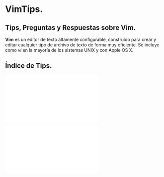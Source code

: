 # VimTips.
## Tips, Preguntas y Respuestas sobre Vim.

**Vim** es un editor de texto altamente configurable, construído para crear y editar cualquier tipo de archivo de texto de forma muy eficiente. Se incluye como *vi* en la mayoría de los sistemas UNIX y con Apple OS X.

## Índice de Tips.

![001 - Emparejado de símbolos.](001_VimTip.md)

![002 - Exportar código a Html.](002_VimTip.md)
